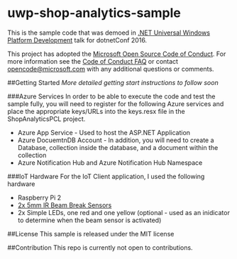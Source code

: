 # uwp-shop-analytics-sample
This is the sample code that was demoed in [.NET Universal Windows Platform Development](https://channel9.msdn.com/events/dotnetConf/2016/NET-Universal-Windows-Platform-Development) talk for dotnetConf 2016. 

This project has adopted the [Microsoft Open Source Code of Conduct](https://opensource.microsoft.com/codeofconduct/). For more information see the [Code of Conduct FAQ](https://opensource.microsoft.com/codeofconduct/faq/) or contact [opencode@microsoft.com](mailto:opencode@microsoft.com) with any additional questions or comments.

##Getting Started
*More detailed getting start instructions to follow soon*

###Azure Services
In order to be able to execute the code and test the sample fully, you will need to register for the following Azure services and place the appropriate keys/URLs into the keys.resx file in the ShopAnalyticsPCL project.
* Azure App Service - Used to host the ASP.NET Application
* Azure DocuemtnDB Account - In addition, you will need to create a Database, collection inside the database, and a document within the collection
* Azure Notification Hub and Azure Notification Hub Namespace

###IoT Hardware
For the IoT Client application, I used the following hardware
* Raspberry Pi 2
* [2x 5mm IR Beam Break Sensors](https://www.adafruit.com/products/2168)
* 2x Simple LEDs, one red and one yellow (optional - used as an inidicator to determine when the beam sensor is activated)

##License
This sample is released under the MIT license

##Contribution
This repo is currently not open to contributions.
